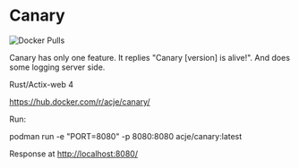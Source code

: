 # Canary

![Docker Pulls](https://img.shields.io/docker/pulls/acje/canary)

Canary has only one feature. It replies "Canary [version] is alive!". And does some logging server side.

Rust/Actix-web 4

<https://hub.docker.com/r/acje/canary/>

Run:

podman run -e "PORT=8080" -p 8080:8080 acje/canary:latest

Response at <http://localhost:8080/>